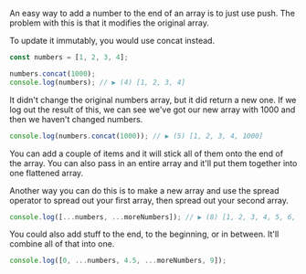 An easy way to add a number to the end of an array is to just use push. The problem with this is that it modifies the original array. 

To update it immutably, you would use concat instead. 

```js
const numbers = [1, 2, 3, 4];

numbers.concat(1000);
console.log(numbers); // ▶ (4) [1, 2, 3, 4]
```

It didn't change the original numbers array, but it did return a new one. If we log out the result of this, we can see we've got our new array with 1000 and then we haven't changed numbers.

```js
console.log(numbers.concat(1000)); // ▶ (5) [1, 2, 3, 4, 1000]
```

You can add a couple of items and it will stick all of them onto the end of the array. You can also pass in an entire array and it'll put them together into one flattened array. 

Another way you can do this is to make a new array and use the spread operator to spread out your first array, then spread out your second array. 

```js
console.log([...numbers, ...moreNumbers]); // ▶ (8) [1, 2, 3, 4, 5, 6, 7, 8]
```

You could also add stuff to the end, to the beginning, or in between. It'll combine all of that into one.

```js
console.log([0, ...numbers, 4.5, ...moreNumbers, 9]);
```